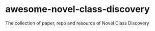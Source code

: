 # awesome-novel-class-discovery
The collection of paper, repo and resource of Novel Class Discovery
